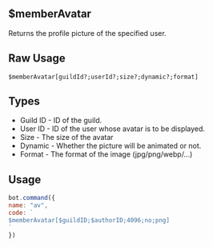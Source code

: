 ## $memberAvatar
Returns the profile picture of the specified user.

## Raw Usage
`$memberAvatar[guildId?;userId?;size?;dynamic?;format]`

## Types
* Guild ID - ID of the guild.
* User ID - ID of the user whose avatar is to be displayed.
* Size - The size of the avatar
* Dynamic - Whether the picture will be animated or not.
* Format - The format of the image (jpg/png/webp/...)

## Usage

```js
bot.command({
name: "av",
code: `
$memberAvatar[$guildID;$authorID;4096;no;png]
`
})
```
